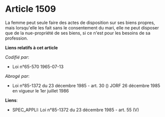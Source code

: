# Article 1509

La femme peut seule faire des actes de disposition sur ses biens propres, mais lorsqu'elle les fait sans le consentement du
mari, elle ne peut disposer que de la nue-propriété de ses biens, si ce n'est pour les besoins de sa profession.

**Liens relatifs à cet article**

_Codifié par_:

  - Loi n°65-570 1965-07-13

_Abrogé par_:

  - Loi n°85-1372 du 23 décembre 1985 - art. 30 () JORF 26 décembre 1985 en vigueur le 1er juillet 1986

**Liens**:

  - SPEC_APPLI: Loi n°85-1372 du 23 décembre 1985 - art. 55 (V)

